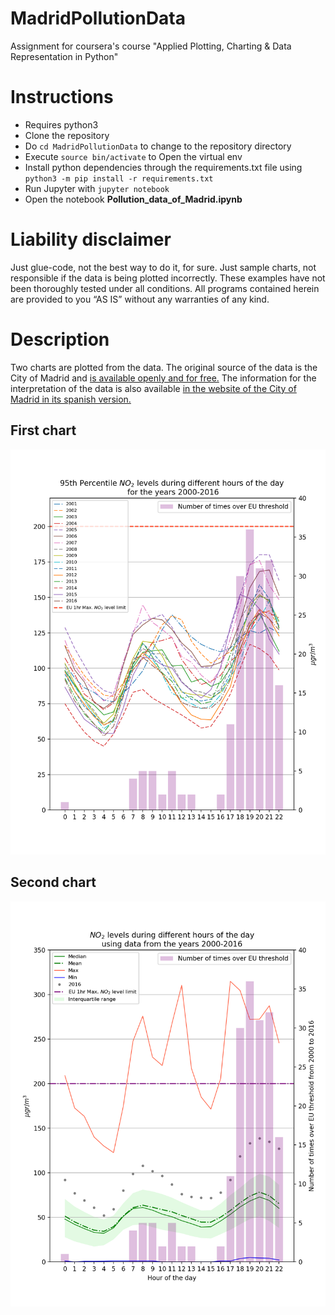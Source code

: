 # MadridPollutionData
Assignment for coursera's course "Applied Plotting, Charting &amp; Data Representation in Python"

# Instructions
* Requires python3
* Clone the repository
* Do `cd MadridPollutionData` to change to the repository directory
* Execute `source bin/activate` to Open the virtual env 
* Install python dependencies through the requirements.txt file using `python3 -m pip install -r requirements.txt`
* Run Jupyter with `jupyter notebook`
* Open the notebook **Pollution_data_of_Madrid.ipynb**

# Liability disclaimer 
Just glue-code, not the best way to do it, for sure.
Just sample charts, not responsible if the data is being plotted incorrectly. 
These examples have not been thoroughly tested under all conditions. 
All programs contained herein are provided to you “AS IS” without any warranties of any kind. 

# Description

Two charts are plotted from the data.
The original source of the data is the City of Madrid and [is available openly and for free.](http://datos.madrid.es/portal/site/egob/menuitem.c05c1f754a33a9fbe4b2e4b284f1a5a0/?vgnextoid=f3c0f7d512273410VgnVCM2000000c205a0aRCRD&vgnextchannel=374512b9ace9f310VgnVCM100000171f5a0aRCRD&vgnextfmt=default)
The information for the interpretation of the data is also available [in the website of the City of Madrid in its spanish version.](http://datos.madrid.es/FWProjects/egob/contenidos/datasets/ficheros/Interprete_ficheros_%20calidad_%20del_%20aire_global.pdf)


## First chart
![95th Percentile NO2 levels during different hours of the day \n for the years 2000-2016](https://github.com/carlosvega/MadridPollutionData/raw/master/charts/first_chart.png)

## Second chart
![NO2 levels during different hours of the day\nusing data from the years 2000-2016](https://github.com/carlosvega/MadridPollutionData/raw/master/charts/second_chart.png)


